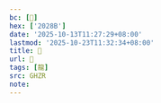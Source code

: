 ```yaml
---
bc: [𠊋]
hex: ['2028B']
date: '2025-10-13T11:27:29+08:00'
lastmod: '2025-10-23T11:32:34+08:00'
title: 󰗼
url: 󰗼
tags: [龍]
src: GHZR
note:
---
```

